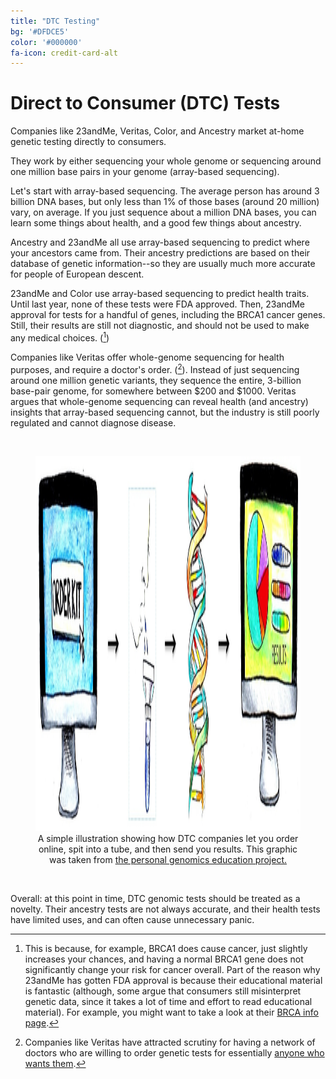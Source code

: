 ```yaml
---
title: "DTC Testing"
bg: '#DFDCE5'
color: '#000000'
fa-icon: credit-card-alt
---
```


# Direct to Consumer (DTC) Tests

Companies like 23andMe, Veritas, Color, and Ancestry market at-home genetic testing directly to consumers.



They work by either sequencing your whole genome or sequencing around one million base pairs in your genome (array-based sequencing).



Let's start with array-based sequencing. The average person has around 3 billion DNA bases, but only less than 1% of those bases (around 20 million) vary, on average. If you just sequence about a million DNA bases, you can learn some things about health, and a good few things about ancestry. 



Ancestry and 23andMe all use array-based sequencing to predict where your ancestors came from. Their ancestry predictions are based on their database of genetic information--so they are usually much more accurate for people of European descent.  



23andMe and Color use array-based sequencing to predict health traits. Until last year, none of these tests were FDA approved. Then, 23andMe approval for tests for a handful of genes, including the BRCA1 cancer genes. Still, their results are still not diagnostic, and should not be used to make any medical choices. ([^7]) 



Companies like Veritas offer whole-genome sequencing for health purposes, and require a doctor's order. ([^8]). Instead of just sequencing around one million genetic variants, they sequence the entire, 3-billion base-pair genome, for somewhere between $200 and $1000. Veritas argues that whole-genome sequencing can reveal health (and ancestry)  insights that array-based sequencing cannot, but the industry is still poorly regulated and cannot diagnose disease.

<br>

<figure align="center">
  <img src="/img/DTC-Testing.jpg" alt="DTC testing pipeline" width="600" height="600"/>
  <figcaption>A simple illustration showing how DTC companies let you order online, spit into a tube, and then send you results. This graphic was taken from <a href="https://pged.org/direct-to-consumer-genetic-testing/"> the personal genomics education project.</a></figcaption>
</figure>

<br>

Overall: at this point in time, DTC genomic tests should be treated as a novelty. Their ancestry tests are not always accurate, and their health tests have limited uses, and can often cause unnecessary panic. 



[^7]: This is because, for example, BRCA1 does cause cancer, just slightly increases your chances, and having a normal BRCA1 gene does not significantly change your risk for cancer overall. Part of the reason why 23andMe has gotten FDA approval is because their educational material is fantastic (although, some argue that consumers still misinterpret genetic data, since it takes a lot of time and effort to read educational material). For example, you might want to take a look at their [BRCA info page](https://www.23andme.com/brca).
[^8]: Companies like Veritas have attracted scrutiny for having a network of doctors who are willing to order genetic tests for essentially [anyone who wants them](<https://www.statnews.com/2018/03/16/genetic-tests-fda-regulation/>).  

